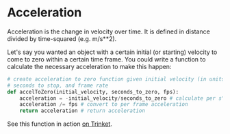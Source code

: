# Acceleration

Acceleration is the change in velocity over time. It is defined in distance divided by time-squared (e.g. m/s\*\*2).

Let's say you wanted an object with a certain initial (or starting) velocity to come to zero within a certain time frame. You could write a function to calculate the necessary acceleration to make this happen:

```python
# create acceleration to zero function given initial velocity (in units per second)
# seconds to stop, and frame rate
def accelToZero(initial_velocity, seconds_to_zero, fps):
    acceleration = -initial_velocity/seconds_to_zero # calculate per s^2 accel
    acceleration /= fps # convert to per frame acceleration
    return acceleration # return acceleration
```

See this function in action [on Trinket](https://trinket.io/glowscript/c27ed58711).
